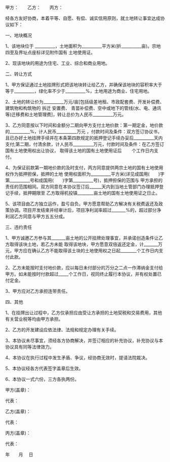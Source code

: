 
 


甲方：　　乙方：　　丙方：


经各方友好协商，本着平等、自愿、有偿、诚实信用原则，就土地转让事宜达成协议如下：


一、地块概况


1、该地块位于 __________，土地面积为__________平方米(折__________亩)。宗地四至及界址点座标详见附件国有 土地使用证。


2、现该地块的用途为住宅、工业、综合和商业用地。


二、转让方式


1、甲方保证通过土地挂牌形式把该地块转让给乙方，并确保该地块的容积率大于等于__________，绿化率不少于__________%，土地用途为商业、住宅用地。


2、土地的转让价为__________万元/亩[包括级差地租、市政配套费、开发补偿费、建筑物和构筑物的
拆迁
安置费、 青苗补偿费、空中或地下的管线(水、电、通讯等)迁移费和土地管理费]，转让总价为人民币__________万元。


3、乙方同意按以下时间和金额分二期向甲方支付土地价款：第一期定金，地价款的__________%，计人民币__________万元 ，付款时间及条件：双方签订协议书，且已办好土地挂牌手续并在本条第四款规定的抵押登记手续办妥后__________天内支付;第二期，付清余款，计人民币__________万元，付款时间及条件：在乙方签订国有土地使用权出让协议， 取得该土地的国有土地使用证后　　 个工作日内支付。


4、为保证前款第一期地价款的及时支付，丙方同意提供两宗土地的国有土地使用权作为抵押担保，抵押的土地 使用权面积为__________平方米(详见成国用(　　)字第__________号和成国用(　　)字第__________号)，抵押担保的范围与 甲方承担的责任的范围相同。双方同意在本协议签订后______天内到当地土管部门办理抵押登记手续，抵押期限至 乙方取得机投镇________亩土地的国有土地使用证之日止。


5、该项目由乙方独立运作，盈亏自负。甲方愿意帮助乙方解决有关税费返还及政策协调。项目开发结束并经审计后，项目净利润率超过_______%的，超过部分净利润乙方同意与甲方五五分成。


三、违约责任


1、甲方诚邀乙方参与其_______亩土地的公开挂牌处理事宜，并承诺创造条件让乙方取得该块土地，若乙方未能 取得该地块，甲方愿意双倍返还定金，计_______万元，甲方应在确认乙方不能取得该土块的土地使用权之日起________个工作日内支付此款。


2、乙方未能按时支付地价款，应以每日未付部分的万分之二点一作滞纳金支付给甲方。如未能按时付款超过_____个工作日，视同终止履行本协议，并有权处置已付定金。


3、甲方应对乙方承担连带责任。


四、其他


1、在挂牌出让过程中，乙方仅承担应由受让方承担的土地契税和交易费用，其他有关营业税等均由甲方承担。


2、乙方的开发建设应依法律、法规和规定办理有关手续。


3、本协议未尽事宜，须经各方协商解决，并签订相应的补充协议，补充协议与本协议具有同等法律效力。


4、本协议在执行过程中发生矛盾、争议，经协商无效时，提请法院裁决。


5、本协议经各方代表签字盖章后生效。


6、本协议一式六份，三方各执两份。


甲方(盖章)：


代表：


乙方(盖章)：


代表：


丙方(盖章)：


代表：


年　　月　 日
 


 

 
 
 
 
 
  


  
 

  


  


  
 
 
 
 

